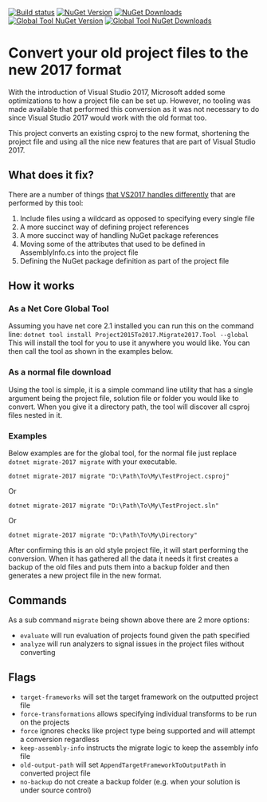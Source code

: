 [![Build status](https://ci.appveyor.com/api/projects/status/bpo5n2yehpqrxbc4?svg=true)](https://ci.appveyor.com/project/hvanbakel/csprojtovs2017)
[![NuGet Version](https://img.shields.io/nuget/v/Project2015To2017.svg?label=Nupkg%20Version)](https://www.nuget.org/packages/Project2015To2017)
[![NuGet Downloads](https://img.shields.io/nuget/dt/Project2015To2017.svg?label=Nupkg%20Downloads)](https://www.nuget.org/packages/Project2015To2017)
[![Global Tool NuGet Version](https://img.shields.io/nuget/v/Project2015To2017.Cli.svg?label=Global%20Tool%20Version)](https://www.nuget.org/packages/Project2015To2017.Cli)
[![Global Tool NuGet Downloads](https://img.shields.io/nuget/dt/Project2015To2017.Cli.svg?label=Global%20Tool%20Downloads)](https://www.nuget.org/packages/Project2015To2017.Cli)

# Convert your old project files to the new 2017 format
With the introduction of Visual Studio 2017, Microsoft added some optimizations to how a project file can be set up. However, no tooling was made available that performed this conversion as it was not necessary to do since Visual Studio 2017 would work with the old format too.

This project converts an existing csproj to the new format, shortening the project file and using all the nice new features that are part of Visual Studio 2017.

## What does it fix?
There are a number of things [that VS2017 handles differently](http://www.natemcmaster.com/blog/2017/03/09/vs2015-to-vs2017-upgrade/) that are performed by this tool: 
1. Include files using a wildcard as opposed to specifying every single file 
2. A more succinct way of defining project references 
3. A more succinct way of handling NuGet package references
4. Moving some of the attributes that used to be defined in AssemblyInfo.cs into the project file
5. Defining the NuGet package definition as part of the project file

## How it works
### As a Net Core Global Tool
Assuming you have net core 2.1 installed you can run this on the command line:
`dotnet tool install Project2015To2017.Migrate2017.Tool --global`
This will install the tool for you to use it anywhere you would like. You can then call the tool as shown in the examples below.

### As a normal file download
Using the tool is simple, it is a simple command line utility that has a single argument being the project file, solution file or folder you would like to convert.
When you give it a directory path, the tool will discover all csproj files nested in it.

### Examples
Below examples are for the global tool, for the normal file just replace `dotnet migrate-2017 migrate` with your executable.

`dotnet migrate-2017 migrate "D:\Path\To\My\TestProject.csproj"`

Or

`dotnet migrate-2017 migrate "D:\Path\To\My\TestProject.sln"`

Or

`dotnet migrate-2017 migrate "D:\Path\To\My\Directory"`

After confirming this is an old style project file, it will start performing the conversion. When it has gathered all the data it needs it first creates a backup of the old files and puts them into a backup folder and then generates a new project file in the new format.

## Commands
As a sub command `migrate` being shown above there are 2 more options:
* `evaluate` will run evaluation of projects found given the path specified
* `analyze` will run analyzers to signal issues in the project files without converting

## Flags
* `target-frameworks` will set the target framework on the outputted project file
* `force-transformations` allows specifying individual transforms to be run on the projects
* `force` ignores checks like project type being supported and will attempt a conversion regardless
* `keep-assembly-info` instructs the migrate logic to keep the assembly info file 
* `old-output-path` will set `AppendTargetFrameworkToOutputPath` in converted project file
* `no-backup` do not create a backup folder (e.g. when your solution is under source control)
